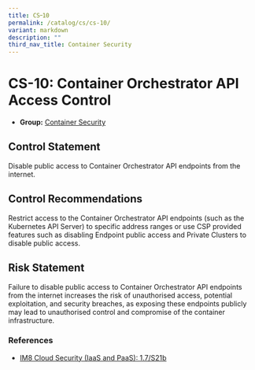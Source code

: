 ```yaml
---
title: CS᠆10
permalink: /catalog/cs/cs-10/
variant: markdown
description: ""
third_nav_title: Container Security
---
```

# CS-10: Container Orchestrator API Access Control

* **Group:** [Container Security](/catalog/cs)

## Control Statement

Disable public access to Container Orchestrator API endpoints from the internet.

## Control Recommendations

Restrict access to the Container Orchestrator API endpoints (such as the Kubernetes API Server) to specific address ranges or use CSP provided features such as disabling Endpoint public access and Private Clusters to disable public access.

## Risk Statement

Failure to disable public access to Container Orchestrator API endpoints from the internet increases the risk of unauthorised access, potential exploitation, and security breaches, as exposing these endpoints publicly may lead to unauthorised control and compromise of the container infrastructure.



### References


 * [IM8 Cloud Security (IaaS and PaaS): 1.7/S21b](https://intranet.mof.gov.sg/portal/IM/Themes/IT-Management/Cloud/Topics/Cloud-Security.aspx)